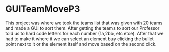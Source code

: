 # GUITeamMoveP3
This project was where we took the teams list that was given with 20 teams and made a GUI to sort them.
After getting the teams to sort our Professor told us to hard code letters for each number (1a,2bb, etc etce).
After that we had to make it where it we can select an element buy clicking the bullet point next to it or the element itself and move based on the second click.
